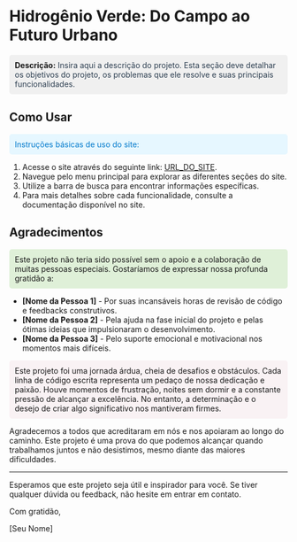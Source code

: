 # Hidrogênio Verde: Do Campo ao Futuro Urbano

<p style="background-color:#f0f0f0; padding: 10px; border-radius: 5px;">
  <strong>Descrição:</strong> 
  <span style="color: #2c3e50;">Insira aqui a descrição do projeto. Esta seção deve detalhar os objetivos do projeto, os problemas que ele resolve e suas principais funcionalidades.</span>
</p>

## Como Usar

<p style="background-color:#e6f7ff; padding: 10px; border-radius: 5px;">
  <span style="color: #007acc;">Instruções básicas de uso do site:</span>
</p>

<ol>
  <li>Acesse o site através do seguinte link: <a href="URL_DO_SITE">URL_DO_SITE</a>.</li>
  <li>Navegue pelo menu principal para explorar as diferentes seções do site.</li>
  <li>Utilize a barra de busca para encontrar informações específicas.</li>
  <li>Para mais detalhes sobre cada funcionalidade, consulte a documentação disponível no site.</li>
</ol>

## Agradecimentos

<p style="background-color:#dff0d8; padding: 10px; border-radius: 5px;">
  Este projeto não teria sido possível sem o apoio e a colaboração de muitas pessoas especiais. Gostaríamos de expressar nossa profunda gratidão a:
</p>

<ul>
  <li><strong>[Nome da Pessoa 1]</strong> - Por suas incansáveis horas de revisão de código e feedbacks construtivos.</li>
  <li><strong>[Nome da Pessoa 2]</strong> - Pela ajuda na fase inicial do projeto e pelas ótimas ideias que impulsionaram o desenvolvimento.</li>
  <li><strong>[Nome da Pessoa 3]</strong> - Pelo suporte emocional e motivacional nos momentos mais difíceis.</li>
</ul>

<p style="background-color:#f9f2f4; padding: 10px; border-radius: 5px;">
  Este projeto foi uma jornada árdua, cheia de desafios e obstáculos. Cada linha de código escrita representa um pedaço de nossa dedicação e paixão. Houve momentos de frustração, noites sem dormir e a constante pressão de alcançar a excelência. No entanto, a determinação e o desejo de criar algo significativo nos mantiveram firmes.
</p>

Agradecemos a todos que acreditaram em nós e nos apoiaram ao longo do caminho. Este projeto é uma prova do que podemos alcançar quando trabalhamos juntos e não desistimos, mesmo diante das maiores dificuldades.

---

Esperamos que este projeto seja útil e inspirador para você. Se tiver qualquer dúvida ou feedback, não hesite em entrar em contato.

Com gratidão,

[Seu Nome]
